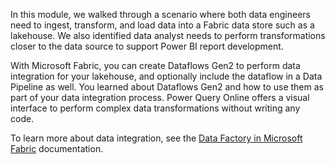 In this module, we walked through a scenario where both data engineers need to ingest, transform, and load data into a Fabric data store such as a lakehouse. We also identified data analyst needs to perform transformations closer to the data source to support Power BI report development.

With Microsoft Fabric, you can create Dataflows Gen2 to perform data integration for your lakehouse, and optionally include the dataflow in a Data Pipeline as well. You learned about Dataflows Gen2 and how to use them as part of your data integration process. Power Query Online offers a visual interface to perform complex data transformations without writing any code.

To learn more about data integration, see the [Data Factory in Microsoft Fabric](https://learn.microsoft.com/en-us/fabric/data-factory/) documentation.